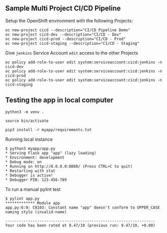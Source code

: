 ## Sample Multi Project CI/CD Pipeline

Setup the OpenShift environment with the following Projects:

```
oc new-project cicd --description="CI/CD Pipeline Demo"
oc new-project cicd-dev --description="CI/CD - Dev"
oc new-project cicd-prod --description="CI/CD - Prod"
oc new-project cicd-staging --description="CI/CD - Staging"
```

Give `jenkins` Service Account `edit` access to the other Projects
```
oc policy add-role-to-user edit system:serviceaccount:cicd:jenkins -n cicd-dev
oc policy add-role-to-user edit system:serviceaccount:cicd:jenkins -n cicd-prod
oc policy add-role-to-user edit system:serviceaccount:cicd:jenkins -n cicd-staging 
```


## Testing the app in local computer

```
python3 -m venv .

source bin/activate

pip3 install -r myapp/requirements.txt

```

Running local instance
```
$ python3 myapp/app.py
* Serving Flask app "app" (lazy loading)
* Environment: development
* Debug mode: on
* Running on http://0.0.0.0:8080/ (Press CTRL+C to quit)
* Restarting with stat
* Debugger is active!
* Debugger PIN: 123-456-789
```

To run a manual pylint test
```
$ pylint app.py
************* Module app
app.py:6:0: C0103: Constant name "app" doesn't conform to UPPER_CASE naming style (invalid-name)

------------------------------------------------------------------
Your code has been rated at 9.47/10 (previous run: 9.47/10, +0.00)
```